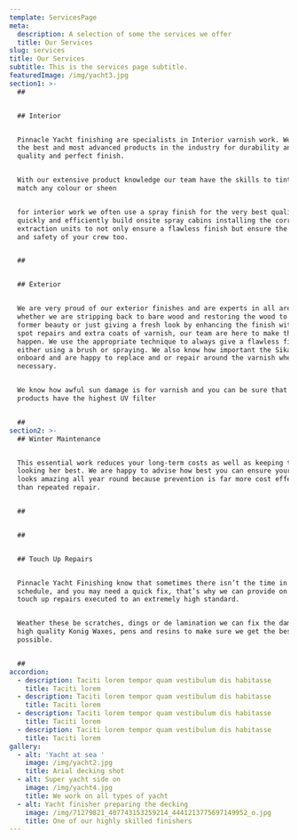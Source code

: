 ```yaml
---
template: ServicesPage
meta:
  description: A selection of some the services we offer
  title: Our Services
slug: services
title: Our Services
subtitle: This is the services page subtitle.
featuredImage: /img/yacht3.jpg
section1: >-
  ## 


  ## Interior 


  Pinnacle Yacht finishing are specialists in Interior varnish work. We use only
  the best and most advanced products in the industry for durability and high
  quality and perfect finish.


  With our extensive product knowledge our team have the skills to tint woods to
  match any colour or sheen


  for interior work we often use a spray finish for the very best quality. We
  quickly and efficiently build onsite spray cabins installing the correct
  extraction units to not only ensure a flawless finish but ensure the health
  and safety of your crew too.


  ## 


  ## Exterior 


  We are very proud of our exterior finishes and are experts in all areas
  whether we are stripping back to bare wood and restoring the wood to its
  former beauty or just giving a fresh look by enhancing the finish with small
  spot repairs and extra coats of varnish, our team are here to make that
  happen. We use the appropriate technique to always give a flawless finish
  either using a brush or spraying. We also know how important the Sika work is
  onboard and are happy to replace and or repair around the varnish whenever
  necessary.


  We know how awful sun damage is for varnish and you can be sure that all our
  products have the highest UV filter


  ##
section2: >-
  ## Winter Maintenance 


  This essential work reduces your long-term costs as well as keeping the yacht
  looking her best. We are happy to advise how best you can ensure your yacht
  looks amazing all year round because prevention is far more cost effective
  than repeated repair. 


  ## 


  ## 


  ## Touch Up Repairs


  Pinnacle Yacht Finishing know that sometimes there isn’t the time in the
  schedule, and you may need a quick fix, that’s why we can provide on board
  touch up repairs executed to an extremely high standard.


  Weather these be scratches, dings or de lamination we can fix the damage using
  high quality Konig Waxes, pens and resins to make sure we get the best match
  possible. 


  ##
accordion:
  - description: Taciti lorem tempor quam vestibulum dis habitasse
    title: Taciti lorem
  - description: Taciti lorem tempor quam vestibulum dis habitasse
    title: Taciti lorem
  - description: Taciti lorem tempor quam vestibulum dis habitasse
    title: Taciti lorem
  - description: Taciti lorem tempor quam vestibulum dis habitasse
    title: Taciti lorem
gallery:
  - alt: 'Yacht at sea '
    image: /img/yacht2.jpg
    title: Arial decking shot
  - alt: Super yacht side on
    image: /img/yacht4.jpg
    title: We work on all types of yacht
  - alt: Yacht finisher preparing the decking
    image: /img/71279821_407743153259214_4441213775697149952_o.jpg
    title: One of our highly skilled finishers
---
```


